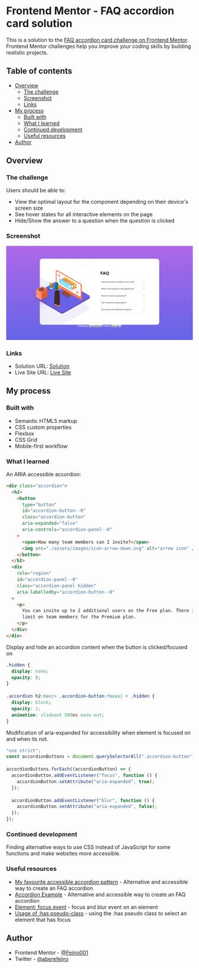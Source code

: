 # Frontend Mentor - FAQ accordion card solution

This is a solution to the [FAQ accordion card challenge on Frontend Mentor](https://www.frontendmentor.io/challenges/faq-accordion-card-XlyjD0Oam). Frontend Mentor challenges help you improve your coding skills by building realistic projects.

## Table of contents

- [Overview](#overview)
  - [The challenge](#the-challenge)
  - [Screenshot](#screenshot)
  - [Links](#links)
- [My process](#my-process)
  - [Built with](#built-with)
  - [What I learned](#what-i-learned)
  - [Continued development](#continued-development)
  - [Useful resources](#useful-resources)
- [Author](#author)

## Overview

### The challenge

Users should be able to:

- View the optimal layout for the component depending on their device's screen size
- See hover states for all interactive elements on the page
- Hide/Show the answer to a question when the question is clicked

### Screenshot

![](./design/screenshot.png)

### Links

- Solution URL: [Solution]()
- Live Site URL: [Live Site](https://fejiro001.github.io/faq-accordion-card-main/)

## My process

### Built with

- Semantic HTML5 markup
- CSS custom properties
- Flexbox
- CSS Grid
- Mobile-first workflow

### What I learned

An ARIA accessible accordion:

```html
<div class="accordion">
  <h2>
    <button
      type="button"
      id="accordion-button--0"
      class="accordion-button"
      aria-expanded="false"
      aria-controls="accordion-panel--0"
    >
      <span>How many team members can I invite?</span>
      <img src="./assets/images/icon-arrow-down.svg" alt="arrow icon" />
    </button>
  </h2>
  <div
    role="region"
    id="accordion-panel--0"
    class="accordion-panel hidden"
    aria-labelledby="accordion-button--0"
  >
    <p>
      You can invite up to 2 additional users on the Free plan. There is no
      limit on team members for the Premium plan.
    </p>
  </div>
</div>
```

Display and hide an accordion content when the button is clicked/focused on

```css
.hidden {
  display: none;
  opacity: 0;
}

.accordion h2:has(> .accordion-button:focus) + .hidden {
  display: block;
  opacity: 1;
  animation: slideout 500ms ease-out;
}
```

Modification of aria-expanded for accessibility when element is focused on and when its not.
```js
"use strict";
const accordionButtons = document.querySelectorAll(".accordion-button");

accordionButtons.forEach((accordionButton) => {
  accordionButton.addEventListener("focus", function () {
    accordionButton.setAttribute("aria-expanded", true);
  });

  accordionButton.addEventListener("blur", function () {
    accordionButton.setAttribute("aria-expanded", false);
  });
});
```

### Continued development

Finding alternative ways to use CSS instead of JavaScript for some functions and make websites more accessible.

### Useful resources

- [My favourite accessible accordion pattern](https://www.hassellinclusion.com/blog/accessible-accordion-pattern/) - Alternative and accessible way to create an FAQ accordion
- [Accordion Example](https://www.w3.org/WAI/ARIA/apg/patterns/accordion/examples/accordion/) - Alternative and accessible way to create an FAQ accordion
- [Element: focus event](https://developer.mozilla.org/en-US/docs/Web/API/Element/focus_event) - focus and blur event on an element
- [Usage of :has pseudo-class](https://stackoverflow.com/questions/1014861/is-there-a-css-parent-selector) - using the :has pseudo class to select an element that has focus

## Author

- Frontend Mentor - [@Fejiro001](https://www.frontendmentor.io/profile/Fejiro001)
- Twitter - [@aberefejiro](https://www.twitter.com/aberefejiro)

